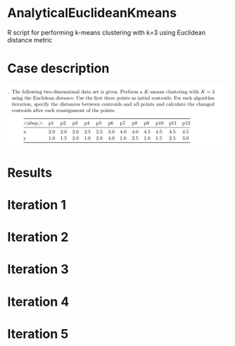 # AnalyticalEuclideanKmeans
R script for performing k-means clustering with k=3 using Euclidean distance metric

# Case description
 ![CD](https://github.com/ranjiGT/AnalyticalEuclideanKmeans/blob/main/WhatsApp%20Image%202021-03-29%20at%209.01.48%20AM.jpeg) 
# Results

# Iteration 1

# Iteration 2

# Iteration 3

# Iteration 4

# Iteration 5
